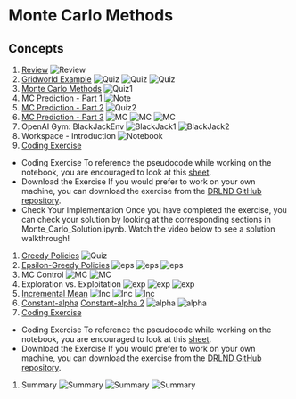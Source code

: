 # Monte Carlo Methods

## Concepts
1. [Review](https://www.youtube.com/watch?v=3H5x0lstvmo)
	![Review](review.PNG)
1. [Gridworld Example](https://www.youtube.com/watch?v=Lwibg_IfmrA)
	![Quiz](q12.PNG)
	![Quiz](q34.PNG)
	![Quiz](q5.PNG)
1. [Monte Carlo Methods](https://www.youtube.com/watch?v=titaMCRl224)
	![Quiz1](q1_mc.PNG)
1. [MC Prediction - Part 1](https://www.youtube.com/watch?time_continue=1&v=6ts9gdIS6vg)
	![Note](note1.PNG)
1. [MC Prediction - Part 2](https://www.youtube.com/watch?v=jR49ZyKuJ98)
	![Quiz2](q2_mc.PNG)
1. [MC Prediction - Part 3](https://www.youtube.com/watch?v=9LP6uXdmWxQ)
	![MC](mc1.PNG)
	![MC](mc2.PNG)
	![MC](mc3.PNG)
1. OpenAI Gym: BlackJackEnv
	![BlackJack1](bj1.PNG)
	![BlackJack2](bj2.PNG)
1. Workspace - Introduction
	![Notebook](notebook.PNG)
1. [Coding Exercise](https://www.youtube.com/watch?v=Pwiqk7Pncgc)
* Coding Exercise
To reference the pseudocode while working on the notebook, you are encouraged to look at this [sheet](https://github.com/udacity/deep-reinforcement-learning/blob/master/cheatsheet/cheatsheet.pdf).
* Download the Exercise
If you would prefer to work on your own machine, you can download the exercise from the [DRLND GitHub repository](https://github.com/udacity/deep-reinforcement-learning).
* Check Your Implementation
Once you have completed the exercise, you can check your solution by looking at the corresponding sections in Monte_Carlo_Solution.ipynb. Watch the video below to see a solution walkthrough!
1. [Greedy Policies](https://www.youtube.com/watch?time_continue=2&v=DH6c-aODML)
	![Quiz](q1_greedy.PNG)
1. [Epsilon-Greedy Policies](https://www.youtube.com/watch?v=PxJMtlR06MY)
	![eps](eps1.PNG)
	![eps](eps2.PNG)
	![eps](eps3.PNG)
1. MC Control
	![MC](mc4.PNG)
	![MC](mc5.PNG)
1. Exploration vs. Exploitation
	![exp](exp1.PNG)
	![exp](exp2.PNG)
	![exp](exp3.PNG)
1. [Incremental Mean](https://www.youtube.com/watch?v=h-8MB7V1LiE)
	![Inc](inc1.PNG)
	![Inc](inc2.PNG)
	![Inc](inc3.PNG)
1. [Constant-alpha](https://www.youtube.com/watch?v=QFV1nI9Zpoo)
[Constant-alpha 2](https://www.youtube.com/watch?v=LetHoOtNdJc)
	![alpha](alpha1.PNG)
	![alpha](alpha2.PNG)
1. [Coding Exercise](https://www.youtube.com/watch?v=6E_3NJcoxmU)
* Coding Exercise
To reference the pseudocode while working on the notebook, you are encouraged to look at this [sheet](https://github.com/udacity/deep-reinforcement-learning/blob/master/cheatsheet/cheatsheet.pdf).
* Download the Exercise
If you would prefer to work on your own machine, you can download the exercise from the [DRLND GitHub repository](https://github.com/udacity/deep-reinforcement-learning).
1. Summary
	![Summary](summary1.PNG)
	![Summary](summary2.PNG)
	![Summary](summary3.PNG)